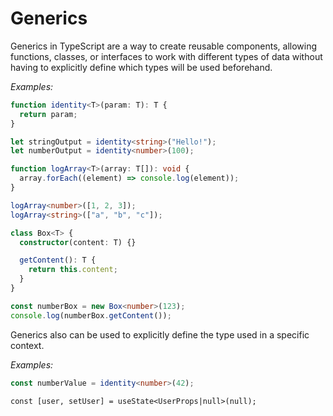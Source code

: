 # Generics

Generics in TypeScript are a way to create reusable components, allowing functions, classes, or interfaces to work with different types of data without having to explicitly define which types will be used beforehand.

*Examples:*

```TypeScript
function identity<T>(param: T): T {
  return param;
}

let stringOutput = identity<string>("Hello!");
let numberOutput = identity<number>(100);
```

```TypeScript
function logArray<T>(array: T[]): void {
  array.forEach((element) => console.log(element));
}

logArray<number>([1, 2, 3]);
logArray<string>(["a", "b", "c"]);
```

```TypeScript
class Box<T> {
  constructor(content: T) {}

  getContent(): T {
    return this.content;
  }
}

const numberBox = new Box<number>(123);
console.log(numberBox.getContent());
```

Generics also can be used to explicitly define the type used in a specific context.

*Examples:*

```typescript
const numberValue = identity<number>(42);
```
```tsx
const [user, setUser] = useState<UserProps|null>(null);
```